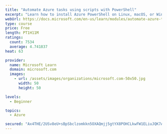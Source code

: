 ```yaml
---
title: "Automate Azure tasks using scripts with PowerShell"
excerpt: "Learn how to install Azure PowerShell on Linux, macOS, or Windows and then connect to Azure and manage your resources."
webUrl: https://docs.microsoft.com/en-us/learn/modules/automate-azure-tasks-with-powershell/
type: course
price: Free
length: PT1H11M
ratings:
  count: 7534
  average: 4.741837
heat: 63

provider:
  name: Microsoft Learn
  domain: microsoft.com
  images:
    - url: /assets/images/organizations/microsoft.com-50x50.jpg
      width: 50
      height: 50

levels:
  - Beginner

topics:
  - Azure

secured: "Ax4THE/2USv8eU+sBpSbclzomkkn5OXAQmjj5gtYX8POHCLkwFW1ELiuJQK7AJerf4L43Ql7MjaSHGoMqprQLf/JkkNzKtMXwP+a40eOUqjyE+FXYRPuy3uuiyMc9doPwm1Wh7UdSO7EfoCq3P/kyPiF1lxGndah/nJ4jfRzI2FOMkiXjSwiUNJd4OfnYQkjt6s13j2WN7fwBLJt/IeCMdWrFHlmEH1n57bmDa90XNyqp3sWnY0nyPQKrlgHd1ZaArN79d8GFhOaIq0EKB/RFX4qUYclxz97duSr9Tvj/IMwabTW7h7JERyrDXbxXhsAL6H3A/YMsDTLhP1/Src0GSdIYHht34EUDGuPUmEDvgQXrVjl2pwUbK+YRyXk/Z6nXTVgQx9Eycj290y94WurQet7df2yj9XParjtLmhbdIY=;LSuTnzgDHd7Xt63FC6YYfQ=="
---
```


